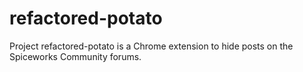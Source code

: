 # refactored-potato
Project refactored-potato is a Chrome extension to hide posts on the Spiceworks Community forums.
